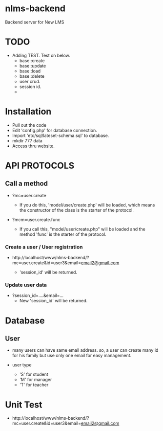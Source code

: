 # nlms-backend
Backend server for New LMS

# TODO

* Adding TEST. Test on below.
    * base::create
    * base::update
    * base::load
    * base::delete
    * user crud.
    * session id.
    * 
    
# Installation

* Pull out the code
* Edit 'config.php' for database connection.
* Import 'etc/sql/lateset-schema.sql' to database.
* mkdir 777 data
* Access thru website.



# API PROTOCOLS


## Call a method


* ?mc=user.create

    * If you do this, 'model/user/create.php' will be loaded, which means the constructor of the class is the starter of the protocol.
    
    
 * ?mcm=user.create.func
    * If you call this, "model/user/create.php" will be loaded and the method 'func' is the starter of the protocol.



### Create a user / User registration


* http://localhost/www/nlms-backend/?mc=user.create&id=user3&email=email2@gmail.com

    * 'session_id' will be returned.


### Update user data

* ?session_id=....&email=...
    * New 'session_id' will be returned.
    
    
# Database

## User

* many users can have same email address. so, a user can create many id for his family but use only one email for easy management.

* user type
    * 'S' for student
    * 'M' for manager
    * 'T' for teacher
    
    
# Unit Test

* http://localhost/www/nlms-backend/?mc=user.create&id=user3&email=email2@gmail.com
